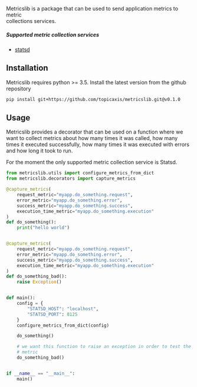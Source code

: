 Metricslib is a package that can be used to send application metrics to metric\
collections services.

##### Supported metric collection services

* [statsd](https://github.com/statsd/statsd)

## Installation

Metricslib requires python >= 3.5. Install the latest version from the github
repository

```bash
pip install git+https://github.com/topicaxis/metricslib.git@v0.1.0 
```

## Usage

Metricslib provides a decorator that can be used on a function where we want to
collect metrics about how many times it was called, how many times it executed
successfully, how many times it was executed with errors and how long it took
to run.

For the moment the only supported metric collection service is Statsd.

```python
from metricslib.utils import configure_metrics_from_dict
from metricslib.decorators import capture_metrics

@capture_metrics(
    request_metric="myapp.do_something.request",
    error_metric="myapp.do_something.error",
    success_metric="myapp.do_something.success",
    execution_time_metric="myapp.do_something.execution"
)
def do_something():
    print("hello world")


@capture_metrics(
    request_metric="myapp.do_something.request",
    error_metric="myapp.do_something.error",
    success_metric="myapp.do_something.success",
    execution_time_metric="myapp.do_something.execution"
)
def do_something_bad():
    raise Exception()


def main():
    config = {
        "STATSD_HOST": "localhost",
        "STATSD_PORT": 8125
    }
    configure_metrics_from_dict(config)

    do_something()

    # we want this function to raise an exception in order to test the error
    # metric
    do_something_bad()


if __name__ == "__main__":
    main()

```
